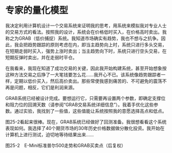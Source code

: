 # 专家的量化模型

我决定利用计算机设计一个交易系统来证明我的思考，用系统来模拟我对专业人士的交易方式的看法。按照我的设计，系统会在价格低时买入，在价格高时卖出。我称之为GRAB（低价捕捉）系统。我知道市场确实有趋势，我也不想与之抗争。因此，我会把趋势跟踪的原则考虑在内，即当主趋势向上时，系统只进行多头交易，在短期走弱时买入，强势上涨时卖出；当主趋势向下时，系统只进行空头交易，在短期反弹时卖出，并在走弱时平仓。

在我看来，我现在知道了成功交易的关键，因此我开始构建系统，甚至开始想象按这种方法交易之后挣了一大笔钱要怎么花……我开心不已。该系统像趋势跟踪者一样，定期以低价买入，然后高价卖出。那些常使我感到痛苦的、不可避免的震荡不再是问题，相反，它们是利润来源。

GRAB系统已经被设计完成。要想运行它，只需要再设置两个参数，即确定支撑位和阻力位的回溯天数（请参阅“GRAB交易系统详细信息”）。我着手优化这些参数。通过实验，我找到了一些值，这些值能让系统按照我的意愿选择高点和低点。

图25-2看起来很棒。现在，GRAB系统已经做好了回测准备。我很想看看这个系统表现如何。我选择了40个期货市场的30年历史价格数据做分散化投资。我开始在计算机上进行测试，迫切地等待结果出来……

[](http://popImage?src='../Images/590-1.jpg')

图25-2　E-Mini标准普尔500走势和GRAB买卖点（后复权）